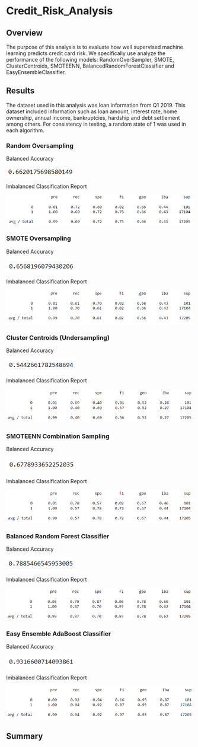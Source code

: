 # Credit_Risk_Analysis

## Overview

The purpose of this analysis is to evaluate how well supervised machine learning predicts credit card risk.  We specifically use analyze the performance of the following models:  RandomOverSampler, SMOTE, ClusterCentroids, SMOTEENN, BalancedRandomForestClassifier and EasyEnsembleClassifier.

## Results

The dataset used in this analysis was loan information from Q1 2019.  This dataset included information such as loan amount, interest rate, home ownership, annual income, bankruptcies, hardship and debt settlement among others.  For consistency in testing, a random state of 1 was used in each algorithm.

### Random Oversampling

Balanced Accuracy

![ROS Balanced Accuracy](https://github.com/mshideler/Credit_Risk_Analysis/blob/main/Resources/ros_acc.PNG)

Imbalanced Classification Report

![ROS ICR](https://github.com/mshideler/Credit_Risk_Analysis/blob/main/Resources/ros_icr.png)

### SMOTE Oversampling

Balanced Accuracy

![SMOTE Balanced Accuracy](https://github.com/mshideler/Credit_Risk_Analysis/blob/main/Resources/smote_acc.PNG)

Imbalanced Classification Report

![SMOTE ICR](https://github.com/mshideler/Credit_Risk_Analysis/blob/main/Resources/smote_icr.PNG)

### Cluster Centroids (Undersampling)

Balanced Accuracy

![CC Balanced Accuracy](https://github.com/mshideler/Credit_Risk_Analysis/blob/main/Resources/cc_acc.PNG)

Imbalanced Classification Report

![CC ICR](https://github.com/mshideler/Credit_Risk_Analysis/blob/main/Resources/cc_icr.PNG)

### SMOTEENN Combination Sampling

Balanced Accuracy

![SMOTEENN Balanced Accuracy](https://github.com/mshideler/Credit_Risk_Analysis/blob/main/Resources/smoteenn_acc.PNG)

Imbalanced Classification Report

![SMOTEENN ICR](https://github.com/mshideler/Credit_Risk_Analysis/blob/main/Resources/smoteenn_icr.PNG)

### Balanced Random Forest Classifier

Balanced Accuracy

![BFR Balanced Accuracy](https://github.com/mshideler/Credit_Risk_Analysis/blob/main/Resources/brf_acc.PNG)

Imbalanced Classification Report

![BFR ICR](https://github.com/mshideler/Credit_Risk_Analysis/blob/main/Resources/bfr_icr.PNG)

### Easy Ensemble AdaBoost Classifier

Balanced Accuracy

![EEC Balanced Accuracy](https://github.com/mshideler/Credit_Risk_Analysis/blob/main/Resources/eec_acc.PNG)

Imbalanced Classification Report

![EEC ICR](https://github.com/mshideler/Credit_Risk_Analysis/blob/main/Resources/eec_icr.PNG)

## Summary